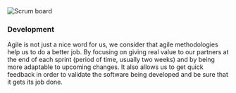 ---
---

<div class="image-container">
  <img src="{{ "/assets/img/scrum_board.png" | relative_url }}" alt="Scrum board"/>
</div>

### Development

Agile is not just a nice word for us, we consider that agile methodologies help us to do a better job. By focusing on giving real value to our partners at the end of each sprint (period of time, usually two weeks) and by being more adaptable to upcoming changes. It also allows us to get quick feedback in order to validate the software being developed and be sure that it gets its job done.
